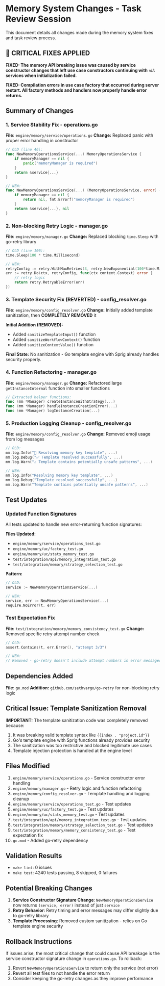 # Memory System Changes - Task Review Session

This document details all changes made during the memory system fixes and task review process.

## 🚨 CRITICAL FIXES APPLIED

**FIXED: The memory API breaking issue was caused by service constructor changes that left use case constructors continuing with `nil` services when initialization failed.**

**FIXED: Compilation errors in use case factory that occurred during server restart. All factory methods and handlers now properly handle error returns.**

## Summary of Changes

### 1. Service Stability Fix - operations.go

**File:** `engine/memory/service/operations.go`
**Change:** Replaced panic with proper error handling in constructor

```go
// OLD (line 46):
func NewMemoryOperationsService(...) MemoryOperationsService {
    if memoryManager == nil {
        panic("memoryManager is required")
    }
    return &service{...}
}

// NEW:
func NewMemoryOperationsService(...) (MemoryOperationsService, error) {
    if memoryManager == nil {
        return nil, fmt.Errorf("memoryManager is required")
    }
    return &service{...}, nil
}
```

### 2. Non-blocking Retry Logic - manager.go

**File:** `engine/memory/manager.go`
**Change:** Replaced blocking `time.Sleep` with go-retry library

```go
// OLD (line 106):
time.Sleep(100 * time.Millisecond)

// NEW:
retryConfig := retry.WithMaxRetries(3, retry.NewExponential(100*time.Millisecond))
err := retry.Do(ctx, retryConfig, func(ctx context.Context) error {
    // retry logic
    return retry.RetryableError(err)
})
```

### 3. Template Security Fix (REVERTED) - config_resolver.go

**File:** `engine/memory/config_resolver.go`
**Change:** Initially added template sanitization, then **COMPLETELY REMOVED** it

**Initial Addition (REMOVED):**

- Added `sanitizeTemplateInput()` function
- Added `sanitizeWorkflowContext()` function
- Added `sanitizeContextValue()` function

**Final State:** No sanitization - Go template engine with Sprig already handles security properly.

### 4. Function Refactoring - manager.go

**File:** `engine/memory/manager.go`
**Change:** Refactored large `getInstanceInternal` function into smaller functions

```go
// Extracted helper functions:
func (mm *Manager) createInstanceWithStrategy(...)
func (mm *Manager) handleInstanceCreationError(...)
func (mm *Manager) logInstanceCreation(...)
```

### 5. Production Logging Cleanup - config_resolver.go

**File:** `engine/memory/config_resolver.go`
**Change:** Removed emoji usage from log messages

```go
// OLD:
mm.log.Info("🔄 Resolving memory key template", ...)
mm.log.Debug("✅ Template resolved successfully", ...)
mm.log.Warn("⚠️ Template contains potentially unsafe patterns", ...)

// NEW:
mm.log.Info("Resolving memory key template", ...)
mm.log.Debug("Template resolved successfully", ...)
mm.log.Warn("Template contains potentially unsafe patterns", ...)
```

## Test Updates

### Updated Function Signatures

All tests updated to handle new error-returning function signatures:

**Files Updated:**

- `engine/memory/service/operations_test.go`
- `engine/memory/uc/factory_test.go`
- `engine/memory/uc/stats_memory_test.go`
- `test/integration/api/memory_integration_test.go`
- `test/integration/memory/strategy_selection_test.go`

**Pattern:**

```go
// OLD:
service := NewMemoryOperationsService(...)

// NEW:
service, err := NewMemoryOperationsService(...)
require.NoError(t, err)
```

### Test Expectation Fix

**File:** `test/integration/memory/memory_consistency_test.go`
**Change:** Removed specific retry attempt number check

```go
// OLD:
assert.Contains(t, err.Error(), "attempt 3/3")

// NEW:
// Removed - go-retry doesn't include attempt numbers in error messages
```

## Dependencies Added

**File:** `go.mod`
**Addition:** `github.com/sethvargo/go-retry` for non-blocking retry logic

## Critical Issue: Template Sanitization Removal

**IMPORTANT:** The template sanitization code was completely removed because:

1. It was breaking valid template syntax like `{{index . "project.id"}}`
2. Go's template engine with Sprig functions already provides security
3. The sanitization was too restrictive and blocked legitimate use cases
4. Template injection protection is handled at the engine level

## Files Modified

1. `engine/memory/service/operations.go` - Service constructor error handling
2. `engine/memory/manager.go` - Retry logic and function refactoring
3. `engine/memory/config_resolver.go` - Template handling and logging cleanup
4. `engine/memory/service/operations_test.go` - Test updates
5. `engine/memory/uc/factory_test.go` - Test updates
6. `engine/memory/uc/stats_memory_test.go` - Test updates
7. `test/integration/api/memory_integration_test.go` - Test updates
8. `test/integration/memory/strategy_selection_test.go` - Test updates
9. `test/integration/memory/memory_consistency_test.go` - Test expectation fix
10. `go.mod` - Added go-retry dependency

## Validation Results

- `make lint`: 0 issues
- `make test`: 4240 tests passing, 8 skipped, 0 failures

## Potential Breaking Changes

1. **Service Constructor Signature Change**: `NewMemoryOperationsService` now returns `(service, error)` instead of just `service`
2. **Retry Behavior**: Retry timing and error messages may differ slightly due to go-retry library
3. **Template Processing**: Removed custom sanitization - relies on Go template engine security

## Rollback Instructions

If issues arise, the most critical change that could cause API breakage is the service constructor signature change in `operations.go`. To rollback:

1. Revert `NewMemoryOperationsService` to return only the service (not error)
2. Revert all test files to not handle the error return
3. Consider keeping the go-retry changes as they improve performance
